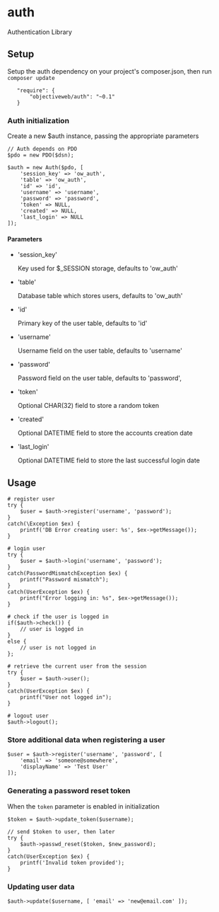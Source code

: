 # auth
Authentication Library

## Setup

Setup the auth dependency on your project's composer.json, then run `composer update`


       "require": {
           "objectiveweb/auth": "~0.1"
       }

### Auth initialization

Create a new $auth instance, passing the appropriate parameters

    // Auth depends on PDO
    $pdo = new PDO($dsn);

    $auth = new Auth($pdo, [
        'session_key' => 'ow_auth',
        'table' => 'ow_auth',
        'id' => 'id',
        'username' => 'username',
        'password' => 'password',
        'token' => NULL,
        'created' => NULL,
        'last_login' => NULL
    ]);

#### Parameters
* 'session_key'

    Key used for $_SESSION storage, defaults to 'ow_auth'

* 'table'

    Database table which stores users, defaults to 'ow_auth'

* 'id'

    Primary key of the user table, defaults to 'id'

* 'username'

    Username field on the user table, defaults to 'username'

* 'password'

    Password field on the user table, defaults to 'password',

* 'token'

    Optional CHAR(32) field to store a random token

* 'created'

    Optional DATETIME field to store the accounts creation date

* 'last_login'

    Optional DATETIME field to store the last successful login date

## Usage

    # register user
    try {
        $user = $auth->register('username', 'password');
    }
    catch(\Exception $ex) {
        printf('DB Error creating user: %s', $ex->getMessage());
    }

    # login user
    try {
        $user = $auth->login('username', 'password');
    }
    catch(PasswordMismatchException $ex) {
        printf("Password mismatch");
    }
    catch(UserException $ex) {
        printf("Error logging in: %s", $ex->getMessage());
    }

    # check if the user is logged in
    if($auth->check()) {
        // user is logged in
    }
    else {
        // user is not logged in
    };

    # retrieve the current user from the session
    try {
        $user = $auth->user();
    }
    catch(UserException $ex) {
        printf("User not logged in");
    }

    # logout user
    $auth->logout();

### Store additional data when registering a user

    $user = $auth->register('username', 'password', [
        'email' => 'someone@somewhere',
        'displayName' => 'Test User'
    ]);

### Generating a password reset token

When the `token` parameter is enabled in initialization

    $token = $auth->update_token($username);

    // send $token to user, then later
    try {
        $auth->passwd_reset($token, $new_password);
    }
    catch(UserException $ex) {
        printf('Invalid token provided');
    }

### Updating user data

    $auth->update($username, [ 'email' => 'new@email.com' ]);

